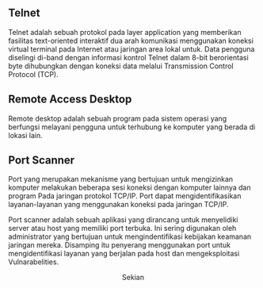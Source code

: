 ## Telnet

Telnet adalah sebuah protokol pada  layer application yang  memberikan fasilitas text-oriented interaktif dua arah komunikasi menggunakan koneksi virtual terminal pada Internet atau jaringan area lokal untuk. Data pengguna diselingi di-band dengan informasi kontrol Telnet dalam 8-bit berorientasi byte dihubungkan dengan  koneksi data melalui Transmission Control Protocol (TCP). <br>


## Remote Access Desktop

Remote desktop adalah sebuah program pada sistem operasi yang berfungsi melayani pengguna untuk terhubung ke komputer yang berada di lokasi lain.<br>

## Port Scanner

Port yang merupakan mekanisme yang bertujuan untuk  mengizinkan komputer melakukan beberapa sesi koneksi dengan komputer lainnya dan program Pada jaringan protokol TCP/IP. Port dapat mengidentifikasikan  layanan-layanan yang menggunakan koneksi pada jaringan TCP/IP.

Port scanner adalah sebuah aplikasi yang dirancang untuk menyelidiki server atau host yang memiliki port terbuka. Ini sering digunakan oleh administrator yang bertujuan untuk mengindentifikasi kebijakan keamanan jaringan mereka. Disamping itu penyerang menggunakan port untuk mengidentifikasi layanan yang berjalan pada host dan mengeksploitasi Vulnarabelities.




<p align="center">
Sekian
</p>




